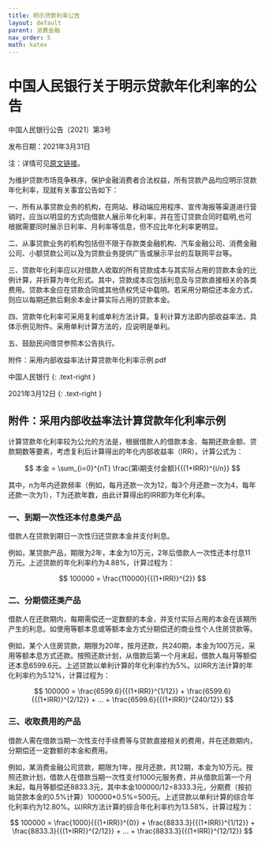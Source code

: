 ```yaml
---
title: 明示贷款利率公告
layout: default
parent: 消费金融
nav_order: 5
math: katex
---
```


# 中国人民银行关于明示贷款年化利率的公告

中国人民银行公告〔2021〕第3号

发布日期：2021年3月31日

注：详情可见[原文链接](http://www.pbc.gov.cn/goutongjiaoliu/113456/113469/4221375/index.html)。


为维护贷款市场竞争秩序，保护金融消费者合法权益，所有贷款产品均应明示贷款年化利率，现就有关事宜公告如下：

一、所有从事贷款业务的机构，在网站、移动端应用程序、宣传海报等渠道进行营销时，应当以明显的方式向借款人展示年化利率，并在签订贷款合同时载明,也可根据需要同时展示日利率、月利率等信息，但不应比年化利率更明显。

二、从事贷款业务的机构包括但不限于存款类金融机构、汽车金融公司、消费金融公司、小额贷款公司以及为贷款业务提供广告或展示平台的互联网平台等。

三、贷款年化利率应以对借款人收取的所有贷款成本与其实际占用的贷款本金的比例计算，并折算为年化形式。其中，贷款成本应包括利息及与贷款直接相关的各类费用。贷款本金应在贷款合同或其他债权凭证中载明。若采用分期偿还本金方式，则应以每期还款后剩余本金计算实际占用的贷款本金。

四、贷款年化利率可采用复利或单利方法计算。复利计算方法即内部收益率法，具体示例见附件。采用单利计算方法的，应说明是单利。

五、鼓励民间借贷参照本公告执行。

附件：采用内部收益率法计算贷款年化利率示例.pdf

中国人民银行
{: .text-right }

2021年3月12日
{: .text-right }



## 附件：采用内部收益率法计算贷款年化利率示例

计算贷款年化利率较为公允的方法是，根据借款人的借款本金、每期还款金额、贷款期数等要素，考虑复利后计算得出的年化内部收益率（IRR）。计算公式为：

$$
本金 = \sum_{i=0}^{nT} \frac{第i期支付金额}{{(1+IRR)}^{i/n}}
$$


其中，n为年内还款频率（例如，每月还款一次为12，每3个月还款一次为4，每年还款一次为1），T为还款年数，由此计算得出的IRR即为年化利率。

### 一、到期一次性还本付息类产品

借款人在贷款到期日一次性归还贷款本金并支付利息。

例如，某贷款产品，期限为2年，本金为10万元，2年后借款人一次性还本付息11万元。上述贷款的年化利率约为4.88%，计算过程为：

$$
100000 = \frac{110000}{{(1+IRR)}^{2}}
$$

### 二、分期偿还类产品

借款人在还款期内，每期需偿还一定数额的本金，并支付实际占用的本金在该期所产生的利息。如使用等额本息或等额本金方式分期偿还的商业性个人住房贷款等。

例如，某个人住房贷款，期限为20年，按月还款，共240期，本金为100万元，采用等额本息方式还款。按照还款计划，从借款后第一个月末起，借款人每月等额偿还本息6599.6元。上述贷款以单利计算的年化利率约为5%。以IRR方法计算的年化利率约为5.12%，计算过程为：

$$
100000 = \frac{6599.6}{{(1+IRR)}^{1/12}} + \frac{6599.6}{{(1+IRR)}^{2/12}} + … + \frac{6599.6}{{(1+IRR)}^{240/12}}
$$

### 三、收取费用的产品

借款人需在借款当期一次性支付手续费等与贷款直接相关的费用，并在还款期内，分期偿还一定数额的本金和费用。

例如，某消费金融公司贷款，期限为1年，按月还款，共12期，本金为10万元。按照还款计划，借款人在借款当期一次性支付1000元服务费，并从借款后第一个月末起，每月等额偿还8833.3元，其中本金100000/12=8333.3元，分期费（按初始贷款本金的0.5%计算）100000*0.5%=500元。上述贷款以单利计算的综合年化利率约为12.80%。以IRR方法计算的综合年化利率约为13.58%，计算过程为：

$$
100000 = \frac{1000}{{(1+IRR)}^{0}} + \frac{8833.3}{{(1+IRR)}^{1/12}} + \frac{8833.3}{{(1+IRR)}^{2/12}} + … + \frac{8833.3}{{(1+IRR)}^{12/12}}
$$

